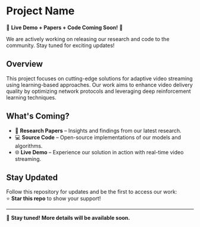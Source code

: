 # **Project Name**

🚀 **Live Demo + Papers + Code Coming Soon!** 🚀  

We are actively working on releasing our research and code to the community. Stay tuned for exciting updates!  

## **Overview**  

This project focuses on cutting-edge solutions for adaptive video streaming using learning-based approaches. Our work aims to enhance video delivery quality by optimizing network protocols and leveraging deep reinforcement learning techniques.  

## **What's Coming?**  

- 📄 **Research Papers** – Insights and findings from our latest research.  
- 💻 **Source Code** – Open-source implementations of our models and algorithms.  
- 🌐 **Live Demo** – Experience our solution in action with real-time video streaming.  

## **Stay Updated**  

Follow this repository for updates and be the first to access our work:  
⭐ **Star this repo** to show your support!  

---

🔔 **Stay tuned! More details will be available soon.**  
